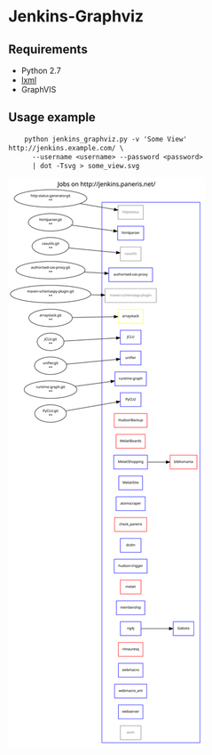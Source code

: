 Jenkins-Graphviz
================

Requirements
------------

 * Python 2.7
 * [lxml](http://lxml.de/)
 * GraphVIS

Usage example
-------------

        python jenkins_graphviz.py -v 'Some View' http://jenkins.example.com/ \
          --username <username> --password <password>
          | dot -Tsvg > some_view.svg

![Output](some_view.svg)